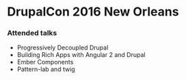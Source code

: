 # DrupalCon 2016 New Orleans

### Attended talks

- Progressively Decoupled Drupal
- Building Rich Apps with Angular 2 and Drupal
- Ember Components
- Pattern-lab and twig
